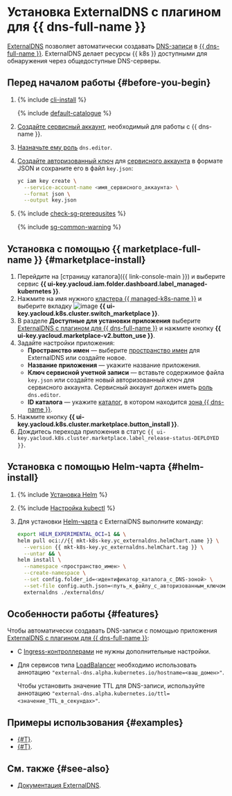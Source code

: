 # Установка ExternalDNS c плагином для {{ dns-full-name }}


[ExternalDNS](https://github.com/kubernetes-sigs/external-dns) позволяет автоматически создавать [DNS-записи](../../../dns/concepts/resource-record.md) в [{{ dns-full-name }}](../../../dns/). ExternalDNS делает ресурсы {{ k8s }} доступными для обнаружения через общедоступные DNS-серверы.

## Перед началом работы {#before-you-begin}

1. {% include [cli-install](../../../_includes/cli-install.md) %}

   {% include [default-catalogue](../../../_includes/default-catalogue.md) %}

1. [Создайте сервисный аккаунт](../../../iam/operations/sa/create.md), необходимый для работы c {{ dns-name }}.
1. [Назначьте ему роль](../../../iam/operations/sa/assign-role-for-sa.md) `dns.editor`.
1. [Создайте авторизованный ключ](../../../iam/operations/authorized-key/create.md) для [сервисного аккаунта](../../../iam/concepts/users/service-accounts.md) в формате JSON и сохраните его в файл `key.json`:

   ```bash
   yc iam key create \
     --service-account-name <имя_сервисного_аккаунта> \
     --format json \
     --output key.json
   ```

1. {% include [check-sg-prerequsites](../../../_includes/managed-kubernetes/security-groups/check-sg-prerequsites-lvl3.md) %}

    {% include [sg-common-warning](../../../_includes/managed-kubernetes/security-groups/sg-common-warning.md) %}

## Установка с помощью {{ marketplace-full-name }} {#marketplace-install}

1. Перейдите на [страницу каталога]({{ link-console-main }}) и выберите сервис **{{ ui-key.yacloud.iam.folder.dashboard.label_managed-kubernetes }}**.
1. Нажмите на имя нужного [кластера {{ managed-k8s-name }}](../../concepts/index.md#kubernetes-cluster) и выберите вкладку ![image](../../../_assets/console-icons/shopping-cart.svg) **{{ ui-key.yacloud.k8s.cluster.switch_marketplace }}**.
1. В разделе **Доступные для установки приложения** выберите [ExternalDNS c плагином для {{ dns-full-name }}](/marketplace/products/yc/externaldns) и нажмите кнопку **{{ ui-key.yacloud.marketplace-v2.button_use }}**.
1. Задайте настройки приложения:
   * **Пространство имен** — выберите [пространство имен](../../concepts/index.md#namespace) для ExternalDNS или создайте новое.
   * **Название приложения** — укажите название приложения.
   * **Ключ сервисной учетной записи** — вставьте содержимое файла `key.json` или создайте новый авторизованный ключ для сервисного аккаунта. Сервисный аккаунт должен иметь [роль](../../../iam/concepts/access-control/roles.md) `dns.editor`.
   * **ID каталога** — укажите [каталог](../../../resource-manager/concepts/resources-hierarchy.md#folder), в котором находится [зона {{ dns-name }}](../../../dns/concepts/dns-zone.md).
1. Нажмите кнопку **{{ ui-key.yacloud.k8s.cluster.marketplace.button_install }}**.
1. Дождитесь перехода приложения в статус `{{ ui-key.yacloud.k8s.cluster.marketplace.label_release-status-DEPLOYED }}`.

## Установка с помощью Helm-чарта {#helm-install}

1. {% include [Установка Helm](../../../_includes/managed-kubernetes/helm-install.md) %}

1. {% include [Настройка kubectl](../../../_includes/managed-kubernetes/kubectl-install.md) %}

1. Для установки [Helm-чарта](https://helm.sh/docs/topics/charts/) с ExternalDNS выполните команду:

   ```bash
   export HELM_EXPERIMENTAL_OCI=1 && \
   helm pull oci://{{ mkt-k8s-key.yc_externaldns.helmChart.name }} \
     --version {{ mkt-k8s-key.yc_externaldns.helmChart.tag }} \
     --untar && \
   helm install \
     --namespace <пространство_имен> \
     --create-namespace \
     --set config.folder_id=<идентификатор_каталога_с_DNS-зоной> \
     --set-file config.auth.json=<путь_к_файлу_с_авторизованным_ключом_сервисного_аккаунта> \
     externaldns ./externaldns/
    ```

## Особенности работы {#features}

Чтобы автоматически создавать DNS-записи с помощью приложения [ExternalDNS c плагином для {{ dns-full-name }}](/marketplace/products/yc/externaldns):
* С [Ingress-контроллерами](https://kubernetes.io/docs/concepts/services-networking/ingress-controllers/) не нужны дополнительные настройки.
* Для сервисов типа [LoadBalancer](https://kubernetes.io/docs/concepts/services-networking/service/#loadbalancer) необходимо использовать аннотацию `"external-dns.alpha.kubernetes.io/hostname=<ваш_домен>"`.

  Чтобы установить значение TTL для DNS-записи, используйте аннотацию `"external-dns.alpha.kubernetes.io/ttl=<значение_TTL_в_секундах>"`.

## Примеры использования {#examples}

* [{#T}](../../tutorials/alb-ingress-controller-log-options.md).
* [{#T}](../../tutorials/load-testing-grpc-autoscaling.md).

## См. также {#see-also}

* [Документация ExternalDNS](https://github.com/kubernetes-sigs/external-dns/).
